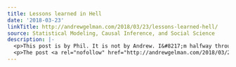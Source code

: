 ```yaml
---
title: Lessons learned in Hell
date: '2018-03-23'
linkTitle: http://andrewgelman.com/2018/03/23/lessons-learned-hell/
source: Statistical Modeling, Causal Inference, and Social Science
description: |-
  <p>This post is by Phil. It is not by Andrew. I&#8217;m halfway through my third year as a consultant, after 25 years at a government research lab, and I just had a miserable five weeks finishing a project. The end product was fine &#8212; actually really good &#8212; but the process was horrible and I [&#8230;]</p>
  <p>The post <a rel="nofollow" href="http://andrewgelman.com/2018/03/23/lessons-learned-hell/">Lessons learned in Hell</a> appeared first on <a rel="nofollow" href="http://andrewgelma
---
```

